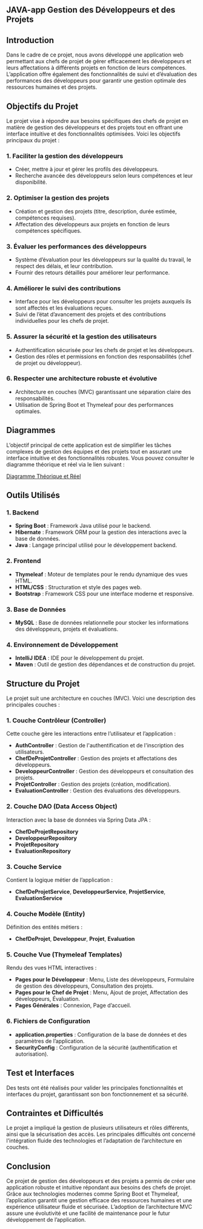 ## JAVA-app  Gestion des Développeurs et des Projets

## Introduction

Dans le cadre de ce projet, nous avons développé une application web permettant aux chefs de projet de gérer efficacement les développeurs et leurs affectations à différents projets en fonction de leurs compétences. L’application offre également des fonctionnalités de suivi et d’évaluation des performances des développeurs pour garantir une gestion optimale des ressources humaines et des projets.

## Objectifs du Projet

Le projet vise à répondre aux besoins spécifiques des chefs de projet en matière de gestion des développeurs et des projets tout en offrant une interface intuitive et des fonctionnalités optimisées. Voici les objectifs principaux du projet :

### 1. Faciliter la gestion des développeurs
- Créer, mettre à jour et gérer les profils des développeurs.
- Recherche avancée des développeurs selon leurs compétences et leur disponibilité.

### 2. Optimiser la gestion des projets
- Création et gestion des projets (titre, description, durée estimée, compétences requises).
- Affectation des développeurs aux projets en fonction de leurs compétences spécifiques.

### 3. Évaluer les performances des développeurs
- Système d’évaluation pour les développeurs sur la qualité du travail, le respect des délais, et leur contribution.
- Fournir des retours détaillés pour améliorer leur performance.

### 4. Améliorer le suivi des contributions
- Interface pour les développeurs pour consulter les projets auxquels ils sont affectés et les évaluations reçues.
- Suivi de l’état d’avancement des projets et des contributions individuelles pour les chefs de projet.

### 5. Assurer la sécurité et la gestion des utilisateurs
- Authentification sécurisée pour les chefs de projet et les développeurs.
- Gestion des rôles et permissions en fonction des responsabilités (chef de projet ou développeur).

### 6. Respecter une architecture robuste et évolutive
- Architecture en couches (MVC) garantissant une séparation claire des responsabilités.
- Utilisation de Spring Boot et Thymeleaf pour des performances optimales.

## Diagrammes

L’objectif principal de cette application est de simplifier les tâches complexes de gestion des équipes et des projets tout en assurant une interface intuitive et des fonctionnalités robustes. Vous pouvez consulter le diagramme théorique et réel via le lien suivant : 

[Diagramme Théorique et Réel](https://drive.google.com/file/d/1EStqeASjhENKZHvJI9ePVeZzugTfKl0T/view?usp=sharing)

## Outils Utilisés

### 1. Backend
- **Spring Boot** : Framework Java utilisé pour le backend.
- **Hibernate** : Framework ORM pour la gestion des interactions avec la base de données.
- **Java** : Langage principal utilisé pour le développement backend.

### 2. Frontend
- **Thymeleaf** : Moteur de templates pour le rendu dynamique des vues HTML.
- **HTML/CSS** : Structuration et style des pages web.
- **Bootstrap** : Framework CSS pour une interface moderne et responsive.

### 3. Base de Données
- **MySQL** : Base de données relationnelle pour stocker les informations des développeurs, projets et évaluations.

### 4. Environnement de Développement
- **IntelliJ IDEA** : IDE pour le développement du projet.
- **Maven** : Outil de gestion des dépendances et de construction du projet.

## Structure du Projet

Le projet suit une architecture en couches (MVC). Voici une description des principales couches :

### 1. Couche Contrôleur (Controller)
Cette couche gère les interactions entre l’utilisateur et l’application :
- **AuthController** : Gestion de l'authentification et de l'inscription des utilisateurs.
- **ChefDeProjetController** : Gestion des projets et affectations des développeurs.
- **DeveloppeurController** : Gestion des développeurs et consultation des projets.
- **ProjetController** : Gestion des projets (création, modification).
- **EvaluationController** : Gestion des évaluations des développeurs.

### 2. Couche DAO (Data Access Object)
Interaction avec la base de données via Spring Data JPA :
- **ChefDeProjetRepository**
- **DeveloppeurRepository**
- **ProjetRepository**
- **EvaluationRepository**

### 3. Couche Service
Contient la logique métier de l’application :
- **ChefDeProjetService**, **DeveloppeurService**, **ProjetService**, **EvaluationService**

### 4. Couche Modèle (Entity)
Définition des entités métiers :
- **ChefDeProjet**, **Developpeur**, **Projet**, **Evaluation**

### 5. Couche Vue (Thymeleaf Templates)
Rendu des vues HTML interactives :
- **Pages pour le Développeur** : Menu, Liste des développeurs, Formulaire de gestion des développeurs, Consultation des projets.
- **Pages pour le Chef de Projet** : Menu, Ajout de projet, Affectation des développeurs, Évaluation.
- **Pages Générales** : Connexion, Page d’accueil.

### 6. Fichiers de Configuration
- **application.properties** : Configuration de la base de données et des paramètres de l’application.
- **SecurityConfig** : Configuration de la sécurité (authentification et autorisation).

## Test et Interfaces

Des tests ont été réalisés pour valider les principales fonctionnalités et interfaces du projet, garantissant son bon fonctionnement et sa sécurité.

## Contraintes et Difficultés

Le projet a impliqué la gestion de plusieurs utilisateurs et rôles différents, ainsi que la sécurisation des accès. Les principales difficultés ont concerné l'intégration fluide des technologies et l’adaptation de l’architecture en couches.

## Conclusion

Ce projet de gestion des développeurs et des projets a permis de créer une application robuste et intuitive répondant aux besoins des chefs de projet. Grâce aux technologies modernes comme Spring Boot et Thymeleaf, l’application garantit une gestion efficace des ressources humaines et une expérience utilisateur fluide et sécurisée. L’adoption de l’architecture MVC assure une évolutivité et une facilité de maintenance pour le futur développement de l’application.

